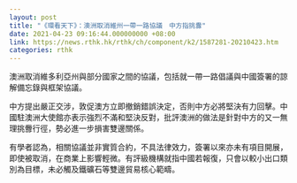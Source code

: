 ```yaml
---
layout: post
title: "《環看天下》：澳洲取消維州一帶一路協議　中方指挑釁"
date: 2021-04-23 09:16:44.000000000 +08:00
link: https://news.rthk.hk/rthk/ch/component/k2/1587281-20210423.htm
categories: rthk
---
```


澳洲取消維多利亞州與部分國家之間的協議，包括就一帶一路倡議與中國簽署的諒解備忘錄與框架協議。

中方提出嚴正交涉，敦促澳方立即撤銷錯誤決定，否則中方必將堅決有力回擊。中國駐澳洲大使館亦表示強烈不滿和堅決反對，批評澳洲的做法是針對中方的又一無理挑釁行徑，勢必進一步損害雙邊關係。

有學者認為，相關協議並非實質合約，不具法律效力，簽署以來亦未有項目開展，即使被取消，在商業上影響輕微。有評級機構就指中國若報復，只會以較小出口類別為目標，未必觸及鐵礦石等雙邊貿易核心範疇。

